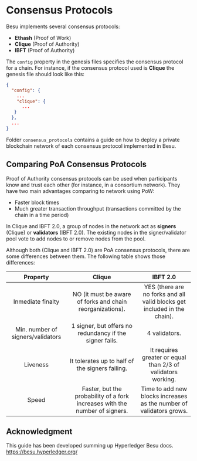 # Consensus Protocols
Besu implements several consensus protocols:
- **Ethash** (Proof of Work)
- **Clique** (Proof of Authority)
- **IBFT** (Proof of Authority)

The `config` property in the genesis files specifies the consensus protocol for a chain.
For instance, if the consensus protocol used is **Clique** the genesis file should look like this:

```json
{
  "config": {
    ...
    "clique": {
      ...
   }
  },
  ...
}
```

Folder `consensus_protocols` contains a guide on how to deploy a private blockchain network of each consensus protocol implemented in Besu.

## Comparing PoA Consensus Protocols
Proof of Authority consensus protocols can be used when participants know and trust each other (for instance, in a consortium network). They have two main advantages comparing to network using PoW:
* Faster block times
* Much greater transaction throughput (transactions committed by the chain in a time period)

In Clique and IBFT 2.0, a group of nodes in the network act as **signers** (Clique) or **validators** (IBFT 2.0). The existing nodes in the signer/validator pool vote to add nodes to or remove nodes from the pool.

Although both (Clique and IBFT 2.0) are PoA consensus protocols, there are some differences between them. The following table shows those differences:

|              Property             	|                                    Clique                                   	|                                 IBFT 2.0                                 	|
|:---------------------------------:	|:---------------------------------------------------------------------------:	|:------------------------------------------------------------------------:	|
| Inmediate finalty                 	| NO (it must be aware of forks and chain reorganizations).                   	| YES (there are no forks and all valid blocks get included in the chain). 	|
| Min. number of signers/validators 	| 1 signer, but offers no redundancy if the signer fails.                     	| 4 validators.                                                            	|
| Liveness                          	| It tolerates up to half of the signers failing.                             	| It requires greater or equal than 2/3 of validators working.             	|
| Speed                             	| Faster, but the probability of a fork increases with the number of signers. 	| Time to add new blocks increases as the number of validators grows.      	|

## Acknowledgment
This guide has been developed summing up Hyperledger Besu docs.
https://besu.hyperledger.org/
